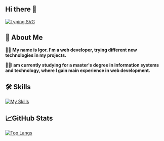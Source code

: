 ## Hi there 👋
[![Typing SVG](https://jay-website-personal-65b76d6e8318.herokuapp.com?font=Fira+Code&pause=1000&random=false&width=435&lines=Web+Developer;SRE+Engineer)](https://git.io/typing-svg)

## 🚀 About Me
🖖🏻 **My name is Igor. I'm a web developer, trying different new technologies in my projects.**

👌🏻**I am currently studying for a master's degree in information systems and technology, where I gain main experience in web development.**

## 🛠 Skills
[![My Skills](https://skillicons.dev/icons?i=html,css,js,ts,react,scss,grafana)](https://skillicons.dev)

## 📈GitHub Stats

[![Top Langs](https://github-readme-stats.vercel.app/api/top-langs/?username=givsty&layout=compact&theme=dracula)](https://github.com/anuraghazra/github-readme-stats)
